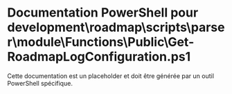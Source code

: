 # Documentation PowerShell pour development\roadmap\scripts\parser\module\Functions\Public\Get-RoadmapLogConfiguration.ps1

Cette documentation est un placeholder et doit être générée par un outil PowerShell spécifique.
